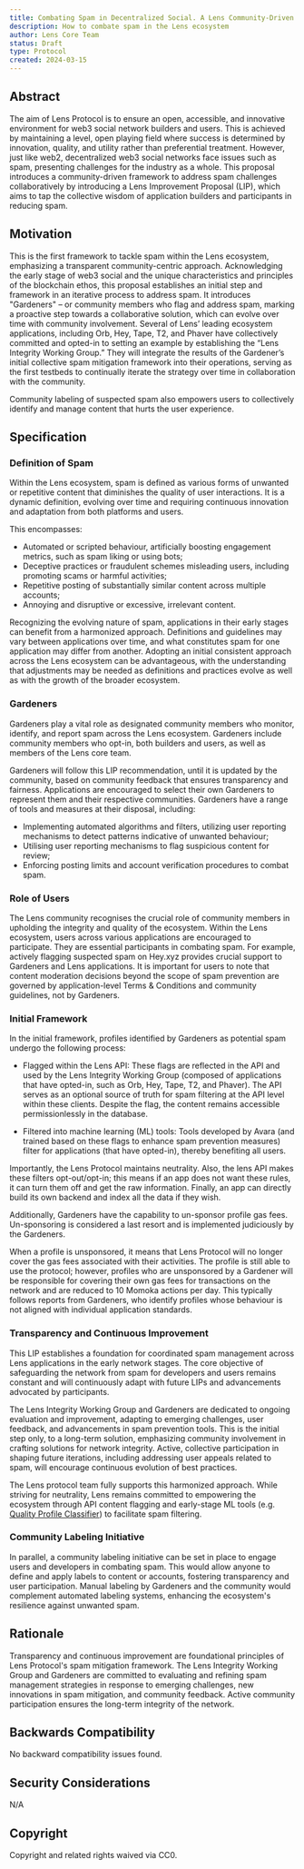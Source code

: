 ```yaml
---
title: Combating Spam in Decentralized Social. A Lens Community-Driven Framework
description: How to combate spam in the Lens ecosystem
author: Lens Core Team
status: Draft
type: Protocol
created: 2024-03-15
---
```


## Abstract

The aim of Lens Protocol is to ensure an open, accessible, and innovative environment for web3 social network builders and users. This is achieved by maintaining a level, open playing field where success is determined by innovation, quality, and utility rather than preferential treatment. However, just like web2, decentralized web3 social networks face issues such as spam, presenting challenges for the industry as a whole. This proposal introduces a community-driven framework to address spam challenges collaboratively by introducing a Lens Improvement Proposal (LIP), which aims to tap the collective wisdom of application builders and participants in reducing spam.

## Motivation

This is the first framework to tackle spam within the Lens ecosystem, emphasizing a transparent community-centric approach. Acknowledging the early stage of web3 social and the unique characteristics and principles of the blockchain ethos, this proposal establishes an initial step and framework in an iterative process to address spam. It introduces "Gardeners" – or community members who flag and address spam, marking a proactive step towards a collaborative solution, which can evolve over time with community involvement.
Several of Lens’ leading ecosystem applications, including Orb, Hey, Tape, T2, and Phaver have collectively committed and opted-in to setting an example by establishing the “Lens Integrity Working Group.” They will integrate the results of the Gardener’s initial collective spam mitigation framework into their operations, serving as the first testbeds to continually iterate the strategy over time in collaboration with the community.

Community labeling of suspected spam also empowers users to collectively identify and manage content that hurts the user experience.

## Specification

### Definition of Spam

Within the Lens ecosystem, spam is defined as various forms of unwanted or repetitive content that diminishes the quality of user interactions. It is a dynamic definition, evolving over time and requiring continuous innovation and adaptation from both platforms and users.

This encompasses:

- Automated or scripted behaviour, artificially boosting engagement metrics, such as spam liking or using bots;
- Deceptive practices or fraudulent schemes misleading users, including promoting scams or harmful activities;
- Repetitive posting of substantially similar content across multiple accounts;
- Annoying and disruptive or excessive, irrelevant content.

Recognizing the evolving nature of spam, applications in their early stages can benefit from a harmonized approach. Definitions and guidelines may vary between applications over time, and what constitutes spam for one application may differ from another. Adopting an initial consistent approach across the Lens ecosystem can be advantageous, with the understanding that adjustments may be needed as definitions and practices evolve as well as with the growth of the broader ecosystem.

### Gardeners

Gardeners play a vital role as designated community members who monitor, identify, and report spam across the Lens ecosystem. Gardeners include community members who opt-in, both builders and users, as well as members of the Lens core team.

Gardeners will follow this LIP recommendation, until it is updated by the community, based on community feedback that ensures transparency and fairness. Applications are encouraged to select their own Gardeners to represent them and their respective communities. Gardeners have a range of tools and measures at their disposal, including:

- Implementing automated algorithms and filters, utilizing user reporting mechanisms to detect patterns indicative of unwanted behaviour;
- Utilising user reporting mechanisms to flag suspicious content for review;
- Enforcing posting limits and account verification procedures to combat spam.

### Role of Users

The Lens community recognises the crucial role of community members in upholding the integrity and quality of the ecosystem. Within the Lens ecosystem, users across various applications are encouraged to participate. They are essential participants in combating spam. For example, actively flagging suspected spam on Hey.xyz provides crucial support to Gardeners and Lens applications. It is important for users to note that content moderation decisions beyond the scope of spam prevention are governed by application-level Terms & Conditions and community guidelines, not by Gardeners.

### Initial Framework

In the initial framework, profiles identified by Gardeners as potential spam undergo the following process:

- Flagged within the Lens API: These flags are reflected in the API and used by the Lens Integrity Working Group (composed of applications that have opted-in, such as Orb, Hey, Tape, T2, and Phaver). The API serves as an optional source of truth for spam filtering at the API level within these clients. Despite the flag, the content remains accessible permissionlessly in the database.

- Filtered into machine learning (ML) tools: Tools developed by Avara (and trained based on these flags to enhance spam prevention measures) filter for applications (that have opted-in), thereby benefiting all users.

Importantly, the Lens Protocol maintains neutrality. Also, the lens API makes these filters opt-out/opt-in; this means if an app does not want these rules, it can turn them off and get the raw information. Finally, an app can directly build its own backend and index all the data if they wish.

Additionally, Gardeners have the capability to un-sponsor profile gas fees. Un-sponsoring is considered a last resort and is implemented judiciously by the Gardeners.

When a profile is unsponsored, it means that Lens Protocol will no longer cover the gas fees associated with their activities. The profile is still able to use the protocol; however, profiles who are unsponsored by a Gardener will be responsible for covering their own gas fees for transactions on the network and are reduced to 10 Momoka actions per day. This typically follows reports from Gardeners, who identify profiles whose behaviour is not aligned with individual application standards.

### Transparency and Continuous Improvement

This LIP establishes a foundation for coordinated spam management across Lens applications in the early network stages. The core objective of safeguarding the network from spam for developers and users remains constant and will continuously adapt with future LIPs and advancements advocated by participants.

The Lens Integrity Working Group and Gardeners are dedicated to ongoing evaluation and improvement, adapting to emerging challenges, user feedback, and advancements in spam prevention tools. This is the initial step only, to a long-term solution, emphasizing community involvement in crafting solutions for network integrity. Active, collective participation in shaping future iterations, including addressing user appeals related to spam, will encourage continuous evolution of best practices.

The Lens protocol team fully supports this harmonized approach. While striving for neutrality, Lens remains committed to empowering the ecosystem through API content flagging and early-stage ML tools (e.g. [Quality Profile Classifier](https://console.cloud.google.com/bigquery?project=lens-ds&ws=!1m5!1m4!4m3!1slens-public-data!2sv2_polygon!3smachine_learning_quality_profiles)) to facilitate spam filtering.

### Community Labeling Initiative

In parallel, a community labeling initiative can be set in place to engage users and developers in combating spam. This would allow anyone to define and apply labels to content or accounts, fostering transparency and user participation. Manual labeling by Gardeners and the community would complement automated labeling systems, enhancing the ecosystem's resilience against unwanted spam.

## Rationale

Transparency and continuous improvement are foundational principles of Lens Protocol's spam mitigation framework. The Lens Integrity Working Group and Gardeners are committed to evaluating and refining spam management strategies in response to emerging challenges, new innovations in spam mitigation, and community feedback. Active community participation ensures the long-term integrity of the network.

## Backwards Compatibility

No backward compatibility issues found.

## Security Considerations

N/A

## Copyright

Copyright and related rights waived via CC0.
